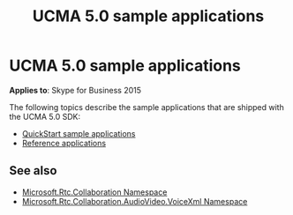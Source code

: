 ﻿---
title: UCMA 5.0 sample applications
description: Provides various topics that describe the sample applications that are shipped with the UCMA 5.0 SDK.
TOCTitle: UCMA 5.0 sample applications
ms:assetid: be5bd554-f066-488b-a37b-9162b3e0e178
ms:mtpsurl: https://msdn.microsoft.com/library/Dn466128(v=office.16)
ms:contentKeyID: 65240069
ms.date: 07/27/2015
mtps_version: v=office.16
---

# UCMA 5.0 sample applications


**Applies to**: Skype for Business 2015

The following topics describe the sample applications that are shipped with the UCMA 5.0 SDK:

- [QuickStart sample applications](quickstart-sample-applications.md)
- [Reference applications](reference-applications.md)

## See also

- [Microsoft.Rtc.Collaboration Namespace](/dotnet/api/microsoft.rtc.collaboration&preserve-view=true)
- [Microsoft.Rtc.Collaboration.AudioVideo.VoiceXml Namespace](/dotnet/api/Microsoft.Rtc.Collaboration.AudioVideo.VoiceXml&preserve-view=true)